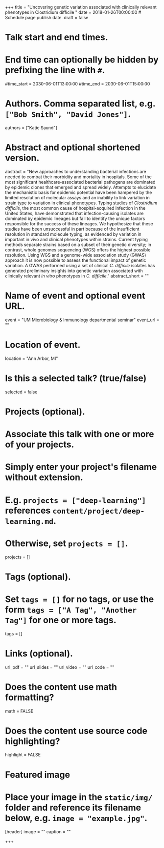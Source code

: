 +++
title = "Uncovering genetic variation associated with clinically relevant phenotypes in Clostridium difficile "
date = 2018-01-26T00:00:00  # Schedule page publish date.
draft = false

# Talk start and end times.
#   End time can optionally be hidden by prefixing the line with `#`.
#time_start = 2030-06-01T13:00:00
#time_end = 2030-06-01T15:00:00

# Authors. Comma separated list, e.g. `["Bob Smith", "David Jones"]`.
authors = ["Katie Saund"]

# Abstract and optional shortened version.
abstract = "New approaches to understanding bacterial infections are needed to combat their morbidity and mortality in hospitals. Some of the most significant healthcare-associated bacterial pathogens are dominated by epidemic clones that emerged and spread widely. Attempts to elucidate the mechanistic basis for epidemic potential have been hampered by the limited resolution of molecular assays and an inability to link variation in strain type to variation in clinical phenotypes. Typing studies of *Clostridium difficile*, the most common cause of hospital-acquired infection in the United States, have demonstrated that infection-causing isolates are dominated by epidemic lineages but fail to identify the unique factors responsible for the success of these lineages. We hypothesize that these studies have been unsuccessful in part because of the insufficient resolution in standard molecule typing, as evidenced by variation in important in vivo and clinical phenotypes within strains. Current typing methods separate strains based on a subset of their genetic diversity; in contrast, whole genomes sequencing (WGS) offers the highest possible resolution. Using WGS and a genome-wide association study (GWAS) approach it is now possible to assess the functional impact of genetic variation. A GWAS performed using a set of clinical *C. difficile* isolates has generated preliminary insights into genetic variation associated with clinically relevant *in vitro* phenotypes in *C. difficile*."
abstract_short = ""

# Name of event and optional event URL.
event = "UM Microbiology & Immunology departmental seminar"
event_url = ""

# Location of event.
location = "Ann Arbor, MI"

# Is this a selected talk? (true/false)
selected = false

# Projects (optional).
#   Associate this talk with one or more of your projects.
#   Simply enter your project's filename without extension.
#   E.g. `projects = ["deep-learning"]` references `content/project/deep-learning.md`.
#   Otherwise, set `projects = []`.
projects = []

# Tags (optional).
#   Set `tags = []` for no tags, or use the form `tags = ["A Tag", "Another Tag"]` for one or more tags.
tags = []

# Links (optional).
url_pdf = ""
url_slides = ""
url_video = ""
url_code = ""

# Does the content use math formatting?
math = FALSE

# Does the content use source code highlighting?
highlight = FALSE

# Featured image
# Place your image in the `static/img/` folder and reference its filename below, e.g. `image = "example.jpg"`.
[header]
image = ""
caption = ""

+++
